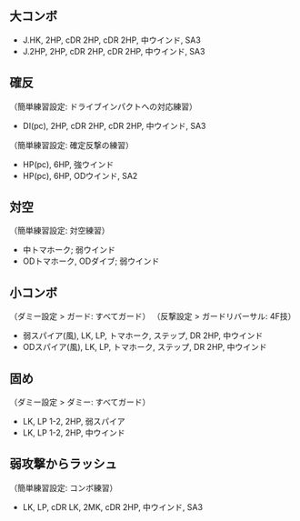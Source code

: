 ## 大コンボ

- J.HK, 2HP, cDR 2HP, cDR 2HP, 中ウインド, SA3
- J.2HP, 2HP, cDR 2HP, cDR 2HP, 中ウインド, SA3

## 確反

（簡単練習設定: ドライブインパクトへの対応練習）

- DI(pc), 2HP, cDR 2HP, cDR 2HP, 中ウインド, SA3

（簡単練習設定: 確定反撃の練習）

- HP(pc), 6HP, 強ウインド
- HP(pc), 6HP, ODウインド, SA2

## 対空

（簡単練習設定: 対空練習）

- 中トマホーク; 弱ウインド
- ODトマホーク, ODダイブ; 弱ウインド

## 小コンボ

（ダミー設定 > ガード: すべてガード）
（反撃設定 > ガードリバーサル: 4F技）

- 弱スパイア(風), LK, LP, トマホーク, ステップ, DR 2HP, 中ウインド
- ODスパイア(風), LK, LP, トマホーク, ステップ, DR 2HP, 中ウインド

## 固め

（ダミー設定 > ダミー: すべてガード）

- LK, LP 1-2, 2HP, 弱スパイア
- LK, LP 1-2, 2HP, 中ウインド

## 弱攻撃からラッシュ

（簡単練習設定: コンボ練習）

- LK, LP, cDR LK, 2MK, cDR 2HP, 中ウインド, SA3
